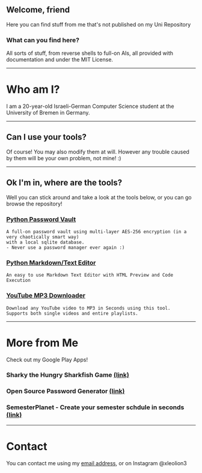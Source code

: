 ## Welcome, friend

Here you can find stuff from me that's not published on my Uni Repository

### What can you find here?

All sorts of stuff, from reverse shells to full-on AIs, all provided with documentation and under the MIT License.

<hr/>

# Who am I?

I am a 20-year-old Israeli-German Computer Science student at the University of Bremen in Germany.

<hr/>

## Can I use your tools?

Of course! You may also modify them at will. However any trouble caused by them will be your own problem, not mine! :)

<hr/>

## Ok I'm in, where are the tools?

Well you can stick around and take a look at the tools below, or you can go browse the repository!

<h3><a href="https://github.com/leolion3/Portfolio/tree/master/Python/PasswordVault">Python Password Vault</a></h3>

```
A full-on password vault using multi-layer AES-256 encryption (in a very chaotically smart way)
with a local sqlite database.
- Never use a password manager ever again :)

```

<h3><a href="https://github.com/leolion3/Portfolio/tree/master/Python/Markdown">Python Markdown/Text Editor</a></h3>

```
An easy to use Markdown Text Editor with HTML Preview and Code Execution

```

<h3><a href="https://github.com/leolion3/Portfolio/tree/master/Python/YouTube">YouTube MP3 Downloader</a></h3>

```
Download any YouTube video to MP3 in Seconds using this tool.
Supports both single videos and entire playlists.

```

<hr/>

# More from Me

Check out my Google Play Apps!

### Sharky the Hungry Sharkfish Game <a href="https://play.google.com/store/apps/details?id=com.SpaceAhoy.Sharky">(link)</a>

### Open Source Password Generator <a href="https://play.google.com/store/apps/details?id=processing.test.password_generator">(link)</a>

### SemesterPlanet - Create your semester schdule in seconds <a href="https://play.google.com/store/apps/details?id=com.spaceahoy.semesterplaner">(link)</a>

<hr/>

# Contact

You can contact me using my <a href="mailto:s_xsipo6@uni-bremen.de">email address</a>, or on Instagram @xleolion3
